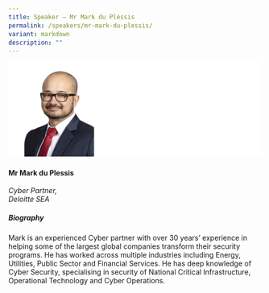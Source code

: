 ```yaml
---
title: Speaker – Mr Mark du Plessis
permalink: /speakers/mr-mark-du-plessis/
variant: markdown
description: ""
---
```

![](/images/2025%20speakers/mark__revised_.png)
#### **Mr Mark du Plessis**

*Cyber Partner, <br> Deloitte SEA*

##### **Biography**
Mark is an experienced Cyber partner with over 30 years’ experience in helping some of the largest global companies transform their security programs. He has worked across multiple industries including Energy, Utilities, Public Sector and Financial Services. He has deep knowledge of Cyber Security, specialising in security of National Critical Infrastructure, Operational Technology and Cyber Operations.